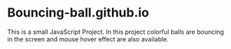 # Bouncing-ball.github.io
This is a small JavaScript Project. In this project colorful balls are bouncing in the screen and mouse hover effect are also available.   
